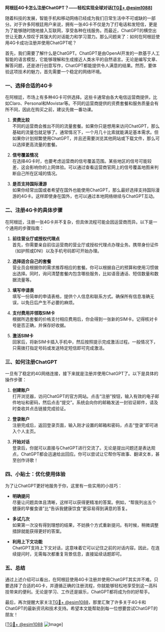 **阿根廷4G卡怎么注册ChatGPT？——轻松实现全球对话[[TG💪+ @esim1088](https://t.me/s/esim1088)]**

随着科技的发展，智能手机和移动网络已经成为我们日常生活中不可或缺的一部分。对于许多阿根廷用户来说，拥有一张4G卡不仅是为了打电话和发短信，更是为了能够随时随地接入互联网，享受各种在线服务。而最近，ChatGPT的横空出世让无数人惊叹于其强大的对话能力和学习潜力。那么问题来了：如何在阿根廷使用4G卡成功注册并使用ChatGPT呢？

首先，我们需要了解什么是ChatGPT。ChatGPT是由OpenAI开发的一款基于人工智能的语言模型，它能够理解和生成接近人类水平的自然语言。无论是编写文章、解答问题，还是进行创意写作，ChatGPT都能提供令人满意的结果。然而，要体验这项技术的魅力，首先需要一个稳定的网络环境。

### **一、选择合适的4G卡**
在阿根廷，市场上有多种4G卡可供选择。这些卡通常由各大电信运营商提供，比如Claro、Personal和Movistar等。不同的运营商提供的资费套餐和服务质量会有所不同，因此在购买之前，建议先做一番功课。

1. **资费比较**  
   不同的运营商会推出不同的流量套餐。如果你只是想用来访问ChatGPT，那么基础的流量包就足够了。通常情况下，一个月几十比索就能满足基本需求。但如果你计划频繁使用ChatGPT，并且还需要浏览其他网站或下载文件，那么可以选择更高流量的套餐。

2. **信号覆盖情况**  
   在选择4G卡时，也要考虑运营商的信号覆盖范围。某些地区的信号可能较差，这会影响你的上网体验。可以通过查看运营商官网上的信号覆盖地图来判断自己所在区域的情况。

3. **是否支持国际漫游**  
   如果你经常出国或者希望在国外也能使用ChatGPT，那么最好选择支持国际漫游的4G卡。这样即使身在国外，也可以通过本地网络继续与ChatGPT互动。

### **二、注册4G卡的具体步骤**
在阿根廷，注册一张4G卡并不复杂，但具体流程可能会因运营商而异。以下是一个通用的步骤指南：

1. **前往营业厅或授权代理点**  
   首先，你需要亲自前往运营商的营业厅或授权代理点办理业务。携带身份证件（如护照或DNI）以及手机号码即可开始办理。

2. **选择适合自己的套餐**  
   营业员会根据你的需求推荐相应的套餐。你可以根据自己的预算和使用习惯做出选择。同时，询问清楚套餐内包含哪些服务，比如语音通话、短信数量和数据流量等。

3. **填写申请表**  
   填写一份简单的申请表格，提供个人信息和联系方式。确保所有信息准确无误，以免日后产生不必要的麻烦。

4. **支付费用并领取SIM卡**  
   根据所选套餐的价格支付相应费用后，你会得到一张新的SIM卡。记得核对卡号是否正确，并保存好收据。

5. **激活SIM卡**  
   回家后，将新SIM卡插入手机中，然后按照提示完成激活过程。一般情况下，只需拨打指定号码或发送特定短信即可完成激活。

### **三、如何注册ChatGPT**
一旦有了稳定的4G网络连接，接下来就是注册并使用ChatGPT了。以下是具体的操作步骤：

1. **创建账户**  
   打开浏览器，访问ChatGPT的官方网站。点击“注册”按钮，输入有效的电子邮件地址和密码，然后点击“提交”。系统会向你的邮箱发送一封验证邮件，请及时查收并点击链接完成验证。

2. **登录账户**  
   注册完成后，返回登录页面，输入刚才设置的邮箱和密码，点击“登录”即可进入个人主页。

3. **开始对话**  
   登录后，你就可以直接与ChatGPT进行交流了。无论是提出问题还是表达观点，ChatGPT都会迅速给出回应。你可以尝试让它帮你写故事、翻译文本，甚至创作诗歌！

### **四、小贴士：优化使用体验**
为了让ChatGPT更好地服务于你，这里有一些实用的小技巧：

- **明确提问**  
  尽量让问题具体且清晰，这样可以获得更精准的答案。例如，“帮我列出五个健康的早餐食谱”比“告诉我健康饮食”更容易得到满意的答复。

- **多试几次**  
  如果第一次没有得到理想的结果，不妨换个方式重新提问。有时候，稍微调整措辞就能获得更好的答案。

- **利用上下文功能**  
  ChatGPT支持上下文对话，这意味着它可以记住之前的对话内容。因此，在连续提问时，无需每次都重复背景信息，直接延续话题即可。

### **五、总结**
通过上述介绍可以看出，在阿根廷使用4G卡注册并使用ChatGPT其实并不难。只要选择了合适的4G卡，并遵循正确的注册流程，你就能够轻松地享受到这一高科技带来的便利。无论是学习、工作还是娱乐，ChatGPT都将成为你的好帮手。

最后，再次提醒大家关注[TG💪+ @esim1088](https://t.me/s/esim1088)，那里汇聚了许多关于4G卡和ChatGPT的最新资讯和技术支持。希望本文能帮助到每一位想要尝试ChatGPT的朋友！  

[[TG💪+ @esim1088](https://t.me/s/esim1088) ![Image](https://i.postimg.cc/4NQfJmqS/Snipaste-2025-05-13-00-14-12.png)]